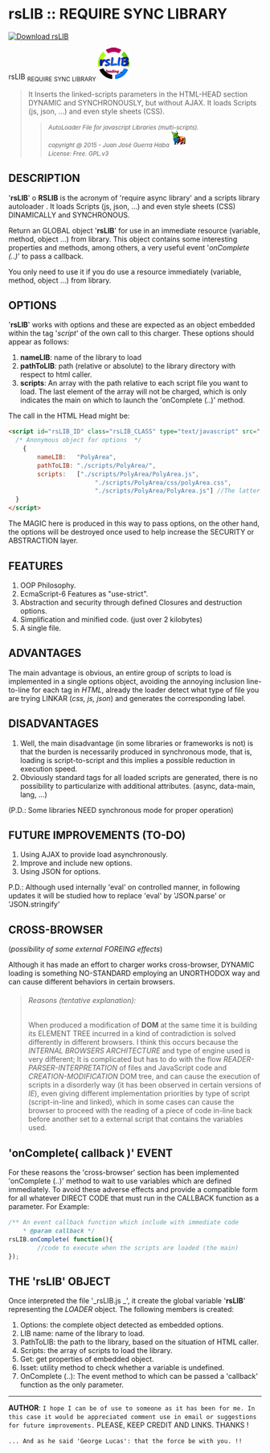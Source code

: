 # rsLIB :: REQUIRE SYNC LIBRARY
[![Download rsLIB](https://a.fsdn.com/con/app/sf-download-button)](https://sourceforge.net/projects/rslib-js/files/latest/download)

<div id="intro">
<span>rsLIB</span> <sub>REQUIRE SYNC LIBRARY</sub>
	<img src="img/rsLIB_logo.png" alt="logo rsLIB" title="rsLIB" />
	<blockquote>
	It Inserts the linked-scripts parameters in the HTML-HEAD section DYNAMIC and SYNCHRONOUSLY, but without AJAX.  
	It loads Scripts (js, json, ...) and even style sheets (CSS).
	<blockquote>
	<cite><small>AutoLoader File for javascript Libraries (multi-scripts).<br />
	copyright @ 2015 - Juan José Guerra Haba <dinertron@gmail.com> <img id="torotron" src="img/torotron_logo.png" alt="torotron" title="guerraTron" /><br /> 
	License: Free. GPL.v3</small></cite>
	</blockquote>
	</blockquote>
</div>

DESCRIPTION
-----------
'__rsLIB__' o __RSLIB__ is the acronym of 'require async library' and a scripts library autoloader . It loads Scripts (js, json, ...) and even style sheets (CSS) DINAMICALLY and SYNCHRONOUS.  

Return an GLOBAL object '__rsLIB__' for use in an immediate resource (variable, method, object ...) from library. This object contains some interesting properties and methods, among others, a very useful event '*onComplete (..)*' to pass a callback.

You only need to use it if you do use a resource immediately (variable, method, object ...) from library.

OPTIONS
-------
'__rsLIB__' works with options and these are expected as an object embedded within the tag '*script*' of the own call to this charger. These options should appear as follows:
 1. __nameLIB__: name of the library to load
 2. __pathToLIB__: path (relative or absolute) to the library directory with respect to html caller.
 3. __scripts__: An array with the path relative to each script file you want to load. The last element of the array will not be charged, which is only indicates the main on which to launch the 'onComplete (..)' method.

The call in the HTML Head might be:
````html
<script id="rsLIB_ID" class="rsLIB_CLASS" type="text/javascript" src="./scripts/rsLIB.js">
  /* Anonymous object for options  */
	{
		nameLIB:   "PolyArea",
		pathToLIB: "./scripts/PolyArea/",
		scripts:   ["./scripts/PolyArea/PolyArea.js",
						"./scripts/PolyArea/css/polyArea.css",
						"./scripts/PolyArea/PolyArea.js"] //The latter will not be loaded, only determines the event 'onComplete (..)'
  }
</script>
````

The MAGIC here is produced in this way to pass options, on the other hand, the options will be destroyed once used to help increase the SECURITY or ABSTRACTION layer.

FEATURES
--------
 1. OOP Philosophy. 
 2. EcmaScript-6 Features  as "use-strict". 
 3. Abstraction and security through defined Closures and destruction options. 
 4. Simplification and minified code. (just over 2 kilobytes) 
 5. A single file.

ADVANTAGES
----------
The main advantage is obvious, an entire group of scripts to load is implemented in a single options object, avoiding the annoying inclusion line-to-line for each tag in *HTML*, already the loader detect what type of file you are trying LINKAR (*css, js, json*) and generates the corresponding label.

DISADVANTAGES
-------------
 1. Well, the main disadvantage (in some libraries or frameworks is not) is that the burden is necessarily produced in synchronous mode, that is, loading is script-to-script and this implies a possible reduction in execution speed.
 2. Obviously standard tags for all loaded scripts are generated, there is no possibility to particularize with additional attributes. (async, data-main, lang, ...)
 <p class="PD">(P.D.: Some libraries NEED synchronous mode for proper operation)</p>

FUTURE IMPROVEMENTS (TO-DO)
---------------------------
 1. Using AJAX to provide load asynchronously.
 2. Improve and include new options.
 3. Using JSON for options. 
 <p class="PD">P.D.: Although used internally 'eval' on controlled manner, in following updates  it will be studied how to replace 'eval' by 'JSON.parse' or 'JSON.stringify'<p>

CROSS-BROWSER
-------------
(*possibility of some external FOREING effects*)  

Although it has made an effort to charger works cross-browser, DYNAMIC loading is something NO-STANDARD employing an UNORTHODOX way and can cause different behaviors in certain browsers.

<blockquote class="comment">
	<h6>Reasons (tentative explanation):</h6>
	When produced a modification of <b>DOM</b> at the same time it is building its ELEMENT TREE incurred in a kind 
	of contradiction is solved differently in different browsers.  
	I think this occurs because the <i>INTERNAL BROWSERS ARCHITECTURE</i> and type of engine used is very different; 
	It is complicated but has to do with the flow <i>READER-PARSER-INTERPRETATION</i> of files and JavaScript code and 
	<i>CREATION-MODIFICATION</i> DOM tree, and can cause the execution of scripts in a disorderly way (it has been 
	observed in certain versions of <i>IE</i>), even giving different implementation priorities by type of script 
	(script-in-line and linked), which in some cases can cause the browser to proceed with the reading of a piece of 
	code in-line back before another set to a external script that contains the variables used.
</blockquote>

'onComplete( callback )' EVENT
------------------------------
For these reasons the 'cross-browser' section has been implemented 'onComplete (..)' method to wait to use variables which are defined immediately.
To avoid these adverse effects and provide a compatible form for all whatever DIRECT CODE that must run in the CALLBACK function as a parameter. For Example:
````javascript
/** An event callback function which include with immediate code
	* @param callback */
rsLIB.onComplete( function(){
		//code to execute when the scripts are loaded (the main)
});
````

THE 'rsLIB' OBJECT
------------------
Once interpreted the file '_rsLIB.js _', it create the global variable '__rsLIB__' representing the *LOADER* object. The following members is created:
 1. Options: the  complete object detected as embedded options.
 2. LIB name: name of the library to load.
 3. PathToLIB: the path to the library, based on the situation of HTML caller.
 4. Scripts: the array of scripts to load the library.
 5. Get: get properties of embedded object.
 6. Isset: utility method to check whether a variable is undefined.
 7. OnComplete (..): The event method to which can be passed a 'callback' function as the only parameter.
  
	
  --------------------
  
 __AUTHOR__: `I hope I can be of use to someone as it has been for me. In this case it would be appreciated comment use in email or suggestions for future improvements.`
 PLEASE, KEEP CREDIT AND LINKS. THANKS !

 `... And as he said 'George Lucas': that the force be with you. !!`
